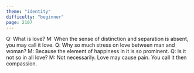 ```yaml
---
theme: "identity"
difficulty: "beginner"
page: 2107
---
```


Q: What is love? M: When the sense of distinction and separation is absent, you may call it love. Q: Why so much stress on love between man and woman? M: Because the element of happiness in it is so prominent. Q: Is it not so in all love? M: Not necessarily. Love may cause pain. You call it then compassion.